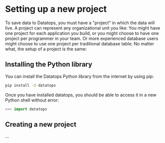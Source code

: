 # Setting up a new project

To save data to Datatops, you must have a "project" in which the data will live. A project can represent any organizational unit you like: You might have one project for each application you build, or you might choose to have one project per programmer in your team. Or more experienced database users might choose to use one project per traditional database table. No matter what, the setup of a project is the same:

## Installing the Python library

You can install the Datatops Python library from the internet by using pip:

```bash
pip install -U datatops
```

Once you have installed datatops, you should be able to access it in a new Python shell without error:

```python
>>> import datatops
```

## Creating a new project

...
